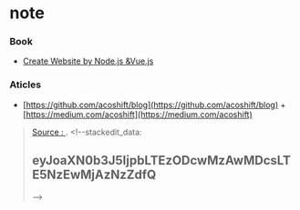 # note

### Book

* [Create Website by Node.js &Vue.js](https://km.raot.co.th/uploads/dip/book_copy/2019/03/DB000345_81ZSmDLla6en/app/81ZSmDLla6en.pdf)

### Aticles

* [https://github.com/acoshift/blog](https://github.com/acoshift/blog) + [https://medium.com/acoshift](https://medium.com/acoshift)

> [Source : ](https://). &lt;!--stackedit\_data:
>
> ## eyJoaXN0b3J5IjpbLTEzODcwMzAwMDcsLTE5NzEwMjAzNzZdfQ
>
> --&gt;

